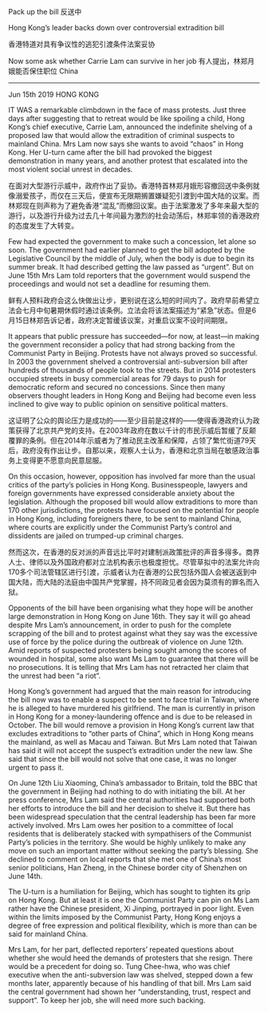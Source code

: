 Pack up the bill
反送中

Hong Kong’s leader backs down over controversial extradition bill

香港特道对具有争议性的逃犯引渡条件法案妥协

Now some ask whether Carrie Lam can survive in her job
有人提出，林郑月娥能否保住职位
China

________________________________________
Jun 15th 2019
HONG KONG

IT WAS a remarkable climbdown in the face of mass protests. Just three days after suggesting that to retreat would be like spoiling a child, Hong Kong’s chief executive, Carrie Lam, announced the indefinite shelving of a proposed law that would allow the extradition of criminal suspects to mainland China. Mrs Lam now says she wants to avoid “chaos” in Hong Kong. Her U-turn came after the bill had provoked the biggest demonstration in many years, and another protest that escalated into the most violent social unrest in decades.

在面对大型游行示威中，政府作出了妥协。香港特首林郑月娥形容撤回送中条例就像溺爱孩子，而仅在三天后，便宣布无限期搁置嫌疑犯引渡到中国大陆的议案。而林郑现在则声称为了避免香港“混乱”而撤回议案。由于法案激发了多年来最大型的游行，以及游行升级为过去几十年间最为激烈的社会动荡后，林郑率领的香港政府的态度发生了大转变。

Few had expected the government to make such a concession, let alone so soon. The government had earlier planned to get the bill adopted by the Legislative Council by the middle of July, when the body is due to begin its summer break. It had described getting the law passed as “urgent”. But on June 15th Mrs Lam told reporters that the government would suspend the proceedings and would not set a deadline for resuming them.

鲜有人预料政府会这么快做出让步，更别说在这么短的时间内了。政府早前希望立法会七月中旬暑期休假时通过该条例。立法会将该法案描述为“紧急”状态。但是6月15日林郑告诉记者，政府决定暂缓该议案，对重启议案不设时间期限。

It appears that public pressure has succeeded—for now, at least—in making the government reconsider a policy that had strong backing from the Communist Party in Beijing. Protests have not always proved so successful. In 2003 the government shelved a controversial anti-subversion bill after hundreds of thousands of people took to the streets. But in 2014 protesters occupied streets in busy commercial areas for 79 days to push for democratic reform and secured no concessions. Since then many observers thought leaders in Hong Kong and Beijing had become even less inclined to give way to public opinion on sensitive political matters.

这证明了公众的舆论压力是成功的——至少目前是这样的——使得香港政府认为政策获得了北京共产党的支持。在2003年政府在数以千计的市民示威后暂缓了反颠覆罪的条例。但在2014年示威者为了推动民主改革和保障，占领了繁忙街道79天后，政府没有作出让步。自那以来，观察人士认为，香港和北京当局在敏感政治事务上变得更不愿意向民意屈服。

On this occasion, however, opposition has involved far more than the usual critics of the party’s policies in Hong Kong. Businesspeople, lawyers and foreign governments have expressed considerable anxiety about the legislation. Although the proposed bill would allow extraditions to more than 170 other jurisdictions, the protests have focused on the potential for people in Hong Kong, including foreigners there, to be sent to mainland China, where courts are explicitly under the Communist Party’s control and dissidents are jailed on trumped-up criminal charges.

然而这次，在香港的反对派的声音远比平时对建制派政策批评的声音多得多。商界人士、律师以及外国政府都对立法机构表示也极度担忧。尽管草拟中的法案允许向170多个司法管辖区进行引渡，示威者认为在香港的公民包括外国人会被送返到中国大陆，而大陆的法庭由中国共产党掌握，持不同政见者会因为莫须有的罪名而入狱。

Opponents of the bill have been organising what they hope will be another large demonstration in Hong Kong on June 16th. They say it will go ahead despite Mrs Lam’s announcement, in order to push for the complete scrapping of the bill and to protest against what they say was the excessive use of force by the police during the outbreak of violence on June 12th. Amid reports of suspected protesters being sought among the scores of wounded in hospital, some also want Ms Lam to guarantee that there will be no prosecutions. It is telling that Mrs Lam has not retracted her claim that the unrest had been “a riot”.


Hong Kong’s government had argued that the main reason for introducing the bill now was to enable a suspect to be sent to face trial in Taiwan, where he is alleged to have murdered his girlfriend. The man is currently in prison in Hong Kong for a money-laundering offence and is due to be released in October. The bill would remove a provision in Hong Kong’s current law that excludes extraditions to “other parts of China”, which in Hong Kong means the mainland, as well as Macau and Taiwan. But Mrs Lam noted that Taiwan has said it will not accept the suspect’s extradition under the new law. She said that since the bill would not solve that one case, it was no longer urgent to pass it.


On June 12th Liu Xiaoming, China’s ambassador to Britain, told the BBC that the government in Beijing had nothing to do with initiating the bill. At her press conference, Mrs Lam said the central authorities had supported both her efforts to introduce the bill and her decision to shelve it. But there has been widespread speculation that the central leadership has been far more actively involved. Mrs Lam owes her position to a committee of local residents that is deliberately stacked with sympathisers of the Communist Party’s policies in the territory. She would be highly unlikely to make any move on such an important matter without seeking the party’s blessing. She declined to comment on local reports that she met one of China’s most senior politicians, Han Zheng, in the Chinese border city of Shenzhen on June 14th.


The U-turn is a humiliation for Beijing, which has sought to tighten its grip on Hong Kong. But at least it is one the Communist Party can pin on Ms Lam rather have the Chinese president, Xi Jinping, portrayed in poor light. Even within the limits imposed by the Communist Party, Hong Kong enjoys a degree of free expression and political flexibility, which is more than can be said for mainland China.


Mrs Lam, for her part, deflected reporters’ repeated questions about whether she would heed the demands of protesters that she resign. There would be a precedent for doing so. Tung Chee-hwa, who was chief executive when the anti-subversion law was shelved, stepped down a few months later, apparently because of his handling of that bill. Mrs Lam said the central government had shown her “understanding, trust, respect and support”. To keep her job, she will need more such backing.
